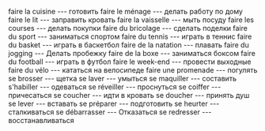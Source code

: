 faire la cuisine --- готовить
faire le ménage --- делать работу по дому
faire le lit --- заправить кровать
faire la vaisselle --- мыть посуду
faire les courses --- делать покупки
faire du bricolage --- сделать поделки
faire du sport --- заниматься спортом
faire du tennis --- играть в теннис
faire du basket --- играть в баскетбол
faire de la natation --- плавать
faire du jogging --- Делать пробежку
faire de la boxe --- заниматься боксом
faire du football --- играть в футбол
faire le week-end --- провести выходные
faire du vélo --- кататься на велосипеде
faire une promenade --- погулять
se brosser --- щетка
se laver --- умыться
se maquiller --- составить
s'habiller --- одеваться
se réveiller --- проснуться
se coiffer --- причесаться
se coucher --- идти в кровать
se doucher --- принять душ
se lever --- вставать
se préparer --- подготовить
se heurter --- сталкиваться
se débarrasser --- Отказаться
se redresser --- восстанавливаться